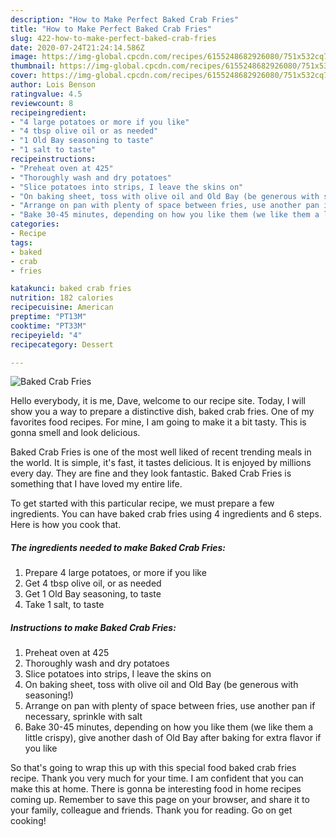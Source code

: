 ```yaml
---
description: "How to Make Perfect Baked Crab Fries"
title: "How to Make Perfect Baked Crab Fries"
slug: 422-how-to-make-perfect-baked-crab-fries
date: 2020-07-24T21:24:14.586Z
image: https://img-global.cpcdn.com/recipes/6155248682926080/751x532cq70/baked-crab-fries-recipe-main-photo.jpg
thumbnail: https://img-global.cpcdn.com/recipes/6155248682926080/751x532cq70/baked-crab-fries-recipe-main-photo.jpg
cover: https://img-global.cpcdn.com/recipes/6155248682926080/751x532cq70/baked-crab-fries-recipe-main-photo.jpg
author: Lois Benson
ratingvalue: 4.5
reviewcount: 8
recipeingredient:
- "4 large potatoes or more if you like"
- "4 tbsp olive oil or as needed"
- "1 Old Bay seasoning to taste"
- "1 salt to taste"
recipeinstructions:
- "Preheat oven at 425"
- "Thoroughly wash and dry potatoes"
- "Slice potatoes into strips, I leave the skins on"
- "On baking sheet, toss with olive oil and Old Bay (be generous with seasoning!)"
- "Arrange on pan with plenty of space between fries, use another pan if necessary, sprinkle with salt"
- "Bake 30-45 minutes, depending on how you like them (we like them a little crispy), give another dash of Old Bay after baking for extra flavor if you like"
categories:
- Recipe
tags:
- baked
- crab
- fries

katakunci: baked crab fries 
nutrition: 182 calories
recipecuisine: American
preptime: "PT13M"
cooktime: "PT33M"
recipeyield: "4"
recipecategory: Dessert

---
```



![Baked Crab Fries](https://img-global.cpcdn.com/recipes/6155248682926080/751x532cq70/baked-crab-fries-recipe-main-photo.jpg)

Hello everybody, it is me, Dave, welcome to our recipe site. Today, I will show you a way to prepare a distinctive dish, baked crab fries. One of my favorites food recipes. For mine, I am going to make it a bit tasty. This is gonna smell and look delicious.

Baked Crab Fries is one of the most well liked of recent trending meals in the world. It is simple, it's fast, it tastes delicious. It is enjoyed by millions every day. They are fine and they look fantastic. Baked Crab Fries is something that I have loved my entire life.




To get started with this particular recipe, we must prepare a few ingredients. You can have baked crab fries using 4 ingredients and 6 steps. Here is how you cook that.

<!--inarticleads1-->

##### The ingredients needed to make Baked Crab Fries:

1. Prepare 4 large potatoes, or more if you like
1. Get 4 tbsp olive oil, or as needed
1. Get 1 Old Bay seasoning, to taste
1. Take 1 salt, to taste




<!--inarticleads2-->

##### Instructions to make Baked Crab Fries:

1. Preheat oven at 425
1. Thoroughly wash and dry potatoes
1. Slice potatoes into strips, I leave the skins on
1. On baking sheet, toss with olive oil and Old Bay (be generous with seasoning!)
1. Arrange on pan with plenty of space between fries, use another pan if necessary, sprinkle with salt
1. Bake 30-45 minutes, depending on how you like them (we like them a little crispy), give another dash of Old Bay after baking for extra flavor if you like




So that's going to wrap this up with this special food baked crab fries recipe. Thank you very much for your time. I am confident that you can make this at home. There is gonna be interesting food in home recipes coming up. Remember to save this page on your browser, and share it to your family, colleague and friends. Thank you for reading. Go on get cooking!
